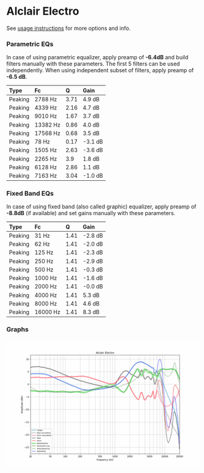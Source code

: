 # Alclair Electro
See [usage instructions](https://github.com/jaakkopasanen/AutoEq#usage) for more options and info.

### Parametric EQs
In case of using parametric equalizer, apply preamp of **-6.4dB** and build filters manually
with these parameters. The first 5 filters can be used independently.
When using independent subset of filters, apply preamp of **-6.5 dB**.

| Type    | Fc       |    Q | Gain    |
|:--------|:---------|:-----|:--------|
| Peaking | 2788 Hz  | 3.71 | 4.9 dB  |
| Peaking | 4339 Hz  | 2.16 | 4.7 dB  |
| Peaking | 9010 Hz  | 1.67 | 3.7 dB  |
| Peaking | 13382 Hz | 0.86 | 4.0 dB  |
| Peaking | 17568 Hz | 0.68 | 3.5 dB  |
| Peaking | 78 Hz    | 0.17 | -3.1 dB |
| Peaking | 1505 Hz  | 2.63 | -3.6 dB |
| Peaking | 2265 Hz  | 3.9  | 1.8 dB  |
| Peaking | 6128 Hz  | 2.86 | 1.1 dB  |
| Peaking | 7163 Hz  | 3.04 | -1.0 dB |

### Fixed Band EQs
In case of using fixed band (also called graphic) equalizer, apply preamp of **-8.8dB**
(if available) and set gains manually with these parameters.

| Type    | Fc       |    Q | Gain    |
|:--------|:---------|:-----|:--------|
| Peaking | 31 Hz    | 1.41 | -2.8 dB |
| Peaking | 62 Hz    | 1.41 | -2.0 dB |
| Peaking | 125 Hz   | 1.41 | -2.3 dB |
| Peaking | 250 Hz   | 1.41 | -2.9 dB |
| Peaking | 500 Hz   | 1.41 | -0.3 dB |
| Peaking | 1000 Hz  | 1.41 | -1.6 dB |
| Peaking | 2000 Hz  | 1.41 | -0.0 dB |
| Peaking | 4000 Hz  | 1.41 | 5.3 dB  |
| Peaking | 8000 Hz  | 1.41 | 4.6 dB  |
| Peaking | 16000 Hz | 1.41 | 8.3 dB  |

### Graphs
![](./Alclair%20Electro.png)